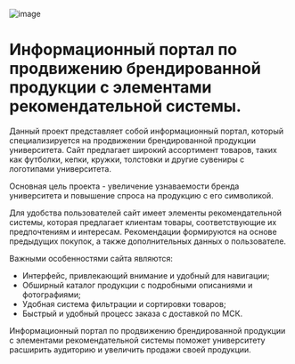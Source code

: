 ![image](https://github.com/ZectOff/IPPBPwERS-project-MUIV/assets/96170316/2e5b1009-899b-40d8-8d1f-e6596f13ad1b)
# Информационный портал по продвижению брендированной продукции с элементами рекомендательной системы.
Данный проект представляет собой информационный портал, который специализируется на продвижении брендированной продукции университета. Сайт предлагает широкий ассортимент товаров, таких как футболки, кепки, кружки, толстовки и другие сувениры с логотипами университета.

Основная цель проекта - увеличение узнаваемости бренда университета и повышение спроса на продукцию с его символикой.

Для удобства пользователей сайт имеет элементы рекомендательной системы, которая предлагает клиентам товары, соответствующие их предпочтениям и интересам. Рекомендации формируются на основе предыдущих покупок, а также дополнительных данных о пользователе.

Важными особенностями сайта являются:
- Интерфейс, привлекающий внимание и удобный для навигации;
- Обширный каталог продукции с подробными описаниями и фотографиями;
- Удобная система фильтрации и сортировки товаров;
- Быстрый и удобный процесс заказа с доставкой по МСК.


Информационный портал по продвижению брендированной продукции с элементами рекомендательной системы поможет университету расширить аудиторию и увеличить продажи своей продукции.
